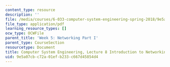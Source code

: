 ```yaml
---
content_type: resource
description: ''
file: /media/courses/6-033-computer-system-engineering-spring-2018/9e5a07cbc72a01efb233c667d45854d4_MIT6_033S18lec8.pdf
file_type: application/pdf
learning_resource_types: []
ocw_type: OCWFile
parent_title: 'Week 5: Networking Part I'
parent_type: CourseSection
resourcetype: Document
title: Computer System Engineering, Lecture 8 Introduction to Networking
uid: 9e5a07cb-c72a-01ef-b233-c667d45854d4
---
```

